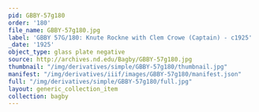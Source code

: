 ```yaml
---
pid: GBBY-57g180
order: '180'
file_name: GBBY-57g180.jpg
label: 'GBBY 57G/180: Knute Rockne with Clem Crowe (Captain) - c1925'
_date: '1925'
object_type: glass plate negative
source: http://archives.nd.edu/Bagby/GBBY-57g180.jpg
thumbnail: "/img/derivatives/simple/GBBY-57g180/thumbnail.jpg"
manifest: "/img/derivatives/iiif/images/GBBY-57g180/manifest.json"
full: "/img/derivatives/simple/GBBY-57g180/full.jpg"
layout: generic_collection_item
collection: bagby
---
```

